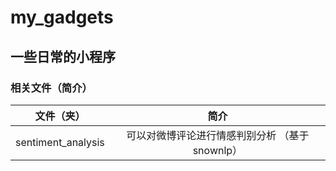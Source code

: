 # my_gadgets

## 一些日常的小程序

### 相关文件（简介）

|     文件（夹）     |                      简介                      |
| :----------------: | :--------------------------------------------: |
| sentiment_analysis | 可以对微博评论进行情感判别分析 （基于snownlp） |


